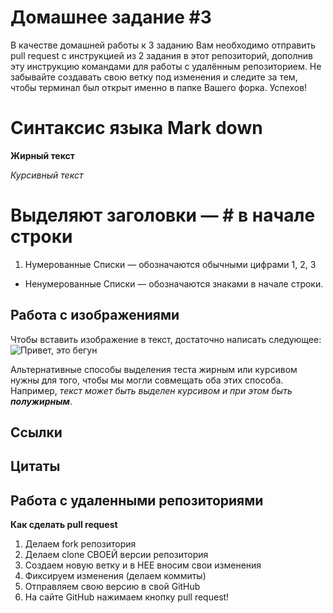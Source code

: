 # Домашнее задание #3

В качестве домашней работы к 3 заданию Вам необходимо отправить pull request с инструкцией из 2 задания в этот репозиторий, дополнив эту инструкцию командами для работы с удалённым репозиторием. Не забывайте создавать свою ветку под изменения и следите за тем, чтобы терминал был открыт именно в папке Вашего форка. Успехов!

# Синтаксис языка Mark down
**Жирный текст**

 *Курсивный текст*

 # Выделяют заголовки — # в начале строки


1. Нумерованные Списки —
обозначаются обычными
цифрами 1, 2, 3

* Ненумерованные Списки —
обозначаются знаками
в начале строки.

## Работа с изображениями 

Чтобы вставить изображение в текст, достаточно написать следующее:
![Привет, это бегун](run.jpg)


Альтернативные способы выделения теста жирным или курсивом нужны для того, чтобы мы могли совмещать оба этих способа.
Например, _текст может быть выделен курсивом и при этом быть **полужирным**_.

## Ссылки

## Цитаты 

## Работа с удаленными репозиториями

**Как сделать pull request**

1. Делаем fork репозитория
2. Делаем clone СВОЕЙ версии репозитория
3. Создаем новую ветку и в НЕЕ вносим свои изменения
4. Фиксируем изменения (делаем коммиты)
5. Отправляем свою версию в свой GitHub
6. На сайте GitHub нажимаем кнопку pull request!